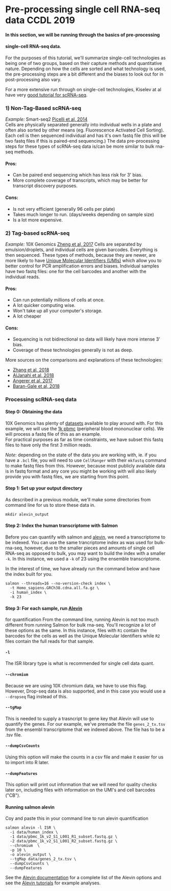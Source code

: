 # Pre-processing single cell RNA-seq data **CCDL 2019**

#### In this section, we will be running through the basics of pre-processing 
#### single-cell RNA-seq data.

For the purposes of this tutorial, we'll summarize single-cell technologies as
being one of two groups, based on their capture methods and quantitative nature.
Depending on how the cells are sorted and what technology is used, the pre-processing steps are a bit different and the biases to look out for in post-processing also vary.

For a more extensive run through on single-cell technologies,
Kiselev at al have very [good tutorial for scRNA-seq](https://hemberg-lab.github.io/scRNA.seq.course/introduction-to-single-cell-rna-seq.html#experimental-methods).

### 1) Non-Tag-Based scRNA-seq
*Example:* Smart-seq2 [Picelli et al, 2014](https://www.nature.com/articles/nprot.2014.006)  
Cells are physically separated generally into individual wells in a plate and
often also sorted by other means (eg. Fluorescence Activated Cell Sorting).
Each cell is then sequenced individual and has it's own fastq file (this will be two fastq files if this is paired-end sequencing.)
The data pre-processing steps for these types of scRNA-seq data is/can be more similar to
bulk rna-seq methods.

#### Pros:  
- Can be paired end sequencing which has less risk for 3' bias.  
- More complete coverage of transcripts, which may be better for transcript
discovery purposes.   

#### Cons:  
- Is not very efficient (generally 96 cells per plate)  
- Takes much longer to run. (days/weeks depending on sample size) 
- Is a lot more expensive.  

### 2) Tag-based scRNA-seq
*Example:* 10X Genomics [Zheng et al, 2017](https://www.ncbi.nlm.nih.gov/pubmed/28091601)
Cells are separated by emulsion/droplets, and individual cells are given barcodes.
Everything is then sequenced.
These types of methods, because they are newer, are more likely to have 
[Unique Molecular Identifiers (UMIs)](http://www.nature.com/doifinder/10.1038/nmeth.2772) 
which allow you to better control for PCR amplification errors and biases.
Individual samples have two fastq files: one for the cell barcodes
and another with the individual reads.

#### Pros:  
- Can run potentially millions of cells at once.   
- A lot quicker computing wise.  
- Won't take up all your computer's storage.  
- A lot cheaper  

#### Cons:  
- Sequencing is not bidirectional so data will likely have more intense 3' bias.  
- Coverage of these technologies generally is not as deep.  

More sources on the comparisons and explanations of these technologies:  
- [Zhang et al, 2018](https://doi.org/10.1016/j.molcel.2018.10.020)
- [AlJanahi et al, 2018](https://doi.org/10.1016/j.omtm.2018.07.003)
- [Angerer et al, 2017](http://dx.doi.org/10.1016/j.coisb.2017.07.004)
- [Baran-Gale et al, 2018](https://doi.org/10.1093/bfgp/elx035)

### Processing scRNA-seq data

#### Step 0: Obtaining the data
10X Genomics has plenty of [datasets](https://support.10xgenomics.com/single-cell-gene-expression/datasets)
available to play around with.
For this example, we will use the [1k pbmc](https://support.10xgenomics.com/single-cell-gene-expression/datasets/3.0.0/pbmc_1k_v2)
(peripheral blood mononuclear cells).
We will process a fastq file of this as an example.  
For practical purposes as far as time constraints, we have subset this fastq files
to have only the first 3 million reads.

*Note*: depending on the state of the data you are working with, ie. if you have
a `.bcl` file, you will need to use `CellRanger` with their `mkfastq` command to
make fastq files from this.
However, because most publicly available data is in fastq format and any
core you might be working with will also likely provide you with fastq files,
we are starting from this point.  

#### Step 1: Set up your output directory
As described in a previous module, we'll make some directories from command line
for us to store these data in.
```
mkdir alevin_output  
```

#### Step 2: Index the human transcriptome with Salmon
Before you can quantify with salmon and 
[alevin](https://www.biorxiv.org/content/10.1101/335000v2), we need a transcriptome
to be indexed.
You can use the same trancriptome index as was used for bulk-rna-seq, however,
due to the smaller pieces and amounts of single cell RNA-seq as opposed to bulk,
you may want to build the index with a smaller `-k`.
In this instance, we used a `-k` of 23 using the ensemble transcriptome.
  
In the interest of time, we have already run the command below and have the index 
built for you.
```
salmon --threads=16 --no-version-check index \
  -t Homo_sapiens.GRCh38.cdna.all.fa.gz \
  -i human_index \
  -k 23
```

#### Step 3: For each sample, run [Alevin](https://www.biorxiv.org/content/10.1101/335000v2) 
for quantification
From the command line, running Alevin is not too much different from running
Salmon for bulk rna-seq. You'll recognize a lot of these options as the same.
In this instance, files with `R1` contain the barcodes for the cells as well as
the Unique Molecular Identifiers while `R2` files contain the full reads for that sample.  
  
#### `-l`
The ISR library type is what is recommended for single cell data quant. 
  
#### `--chromium`
Because we are using 10X chromium data, we have to use this flag. However, 
Drop-seq data is also supported, and in this case you would use a `--dropseq` 
flag instead of this.
  
#### `--tgMap`
This is needed to supply a trasncript to gene key that Alevin will use to 
quantify the genes. For our example, we've premade the file `genes_2_tx.tsv` from
the ensembl transcriptome that we indexed above. The file has to be a .tsv file. 
  
#### `--dumpCsvCounts` 
Using this option will make the counts in a csv file and make it easier for us to
import into R later. 
  
#### `--dumpFeatures` 
This option will print out information that we will need for quality checks
later on, including files with information on the UMI's and cell barcodes ("CB").  
  
#### Running salmon alevin 
Coy and paste this in your command line to run alevin quantification
```
salmon alevin -l ISR \
  -i data/human_index \
  -1 data/pbmc_1k_v2_S1_L001_R1_subset.fastq.gz \
  -2 data/pbmc_1k_v2_S1_L001_R2_subset.fastq.gz \
  --chromium  \
  -p 10 \
  -o alevin_output \
  --tgMap data/genes_2_tx.tsv \
  --dumpCsvCounts \
  --dumpFeatures
```

See the [Alevin documentation](https://salmon.readthedocs.io/en/latest/alevin.html)
for a complete list of the Alevin options and see the [Alevin tutorials](https://combine-lab.github.io/alevin-tutorial/2018/running-alevin/)
for example analyses.
  